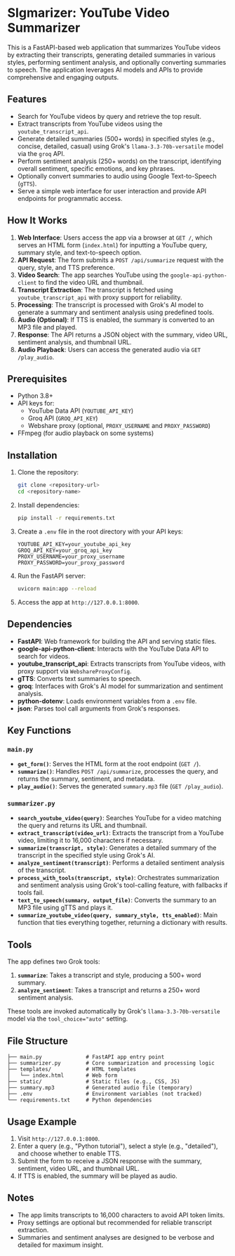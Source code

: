 # SIgmarizer: YouTube Video Summarizer

This is a FastAPI-based web application that summarizes YouTube videos by extracting their transcripts, generating detailed summaries in various styles, performing sentiment analysis, and optionally converting summaries to speech. The application leverages AI models and APIs to provide comprehensive and engaging outputs.

## Features

- Search for YouTube videos by query and retrieve the top result.
- Extract transcripts from YouTube videos using the `youtube_transcript_api`.
- Generate detailed summaries (500+ words) in specified styles (e.g., concise, detailed, casual) using Grok's `llama-3.3-70b-versatile` model via the `groq` API.
- Perform sentiment analysis (250+ words) on the transcript, identifying overall sentiment, specific emotions, and key phrases.
- Optionally convert summaries to audio using Google Text-to-Speech (`gTTS`).
- Serve a simple web interface for user interaction and provide API endpoints for programmatic access.

## How It Works

1. **Web Interface**: Users access the app via a browser at `GET /`, which serves an HTML form (`index.html`) for inputting a YouTube query, summary style, and text-to-speech option.
2. **API Request**: The form submits a `POST /api/summarize` request with the query, style, and TTS preference.
3. **Video Search**: The app searches YouTube using the `google-api-python-client` to find the video URL and thumbnail.
4. **Transcript Extraction**: The transcript is fetched using `youtube_transcript_api` with proxy support for reliability.
5. **Processing**: The transcript is processed with Grok's AI model to generate a summary and sentiment analysis using predefined tools.
6. **Audio (Optional)**: If TTS is enabled, the summary is converted to an MP3 file and played.
7. **Response**: The API returns a JSON object with the summary, video URL, sentiment analysis, and thumbnail URL.
8. **Audio Playback**: Users can access the generated audio via `GET /play_audio`.

## Prerequisites

- Python 3.8+
- API keys for:
  - YouTube Data API (`YOUTUBE_API_KEY`)
  - Groq API (`GROQ_API_KEY`)
  - Webshare proxy (optional, `PROXY_USERNAME` and `PROXY_PASSWORD`)
- FFmpeg (for audio playback on some systems)

## Installation

1. Clone the repository:
   ```bash
   git clone <repository-url>
   cd <repository-name>
   ```
2. Install dependencies:
   ```bash
   pip install -r requirements.txt
   ```
3. Create a `.env` file in the root directory with your API keys:
   ```
   YOUTUBE_API_KEY=your_youtube_api_key
   GROQ_API_KEY=your_groq_api_key
   PROXY_USERNAME=your_proxy_username
   PROXY_PASSWORD=your_proxy_password
   ```
4. Run the FastAPI server:
   ```bash
   uvicorn main:app --reload
   ```
5. Access the app at `http://127.0.0.1:8000`.

## Dependencies

- **FastAPI**: Web framework for building the API and serving static files.
- **google-api-python-client**: Interacts with the YouTube Data API to search for videos.
- **youtube_transcript_api**: Extracts transcripts from YouTube videos, with proxy support via `WebshareProxyConfig`.
- **gTTS**: Converts text summaries to speech.
- **groq**: Interfaces with Grok's AI model for summarization and sentiment analysis.
- **python-dotenv**: Loads environment variables from a `.env` file.
- **json**: Parses tool call arguments from Grok's responses.

## Key Functions

### `main.py`

- **`get_form()`**: Serves the HTML form at the root endpoint (`GET /`).
- **`summarize()`**: Handles `POST /api/summarize`, processes the query, and returns the summary, sentiment, and metadata.
- **`play_audio()`**: Serves the generated `summary.mp3` file (`GET /play_audio`).

### `summarizer.py`

- **`search_youtube_video(query)`**: Searches YouTube for a video matching the query and returns its URL and thumbnail.
- **`extract_transcript(video_url)`**: Extracts the transcript from a YouTube video, limiting it to 16,000 characters if necessary.
- **`summarize(transcript, style)`**: Generates a detailed summary of the transcript in the specified style using Grok's AI.
- **`analyze_sentiment(transcript)`**: Performs a detailed sentiment analysis of the transcript.
- **`process_with_tools(transcript, style)`**: Orchestrates summarization and sentiment analysis using Grok's tool-calling feature, with fallbacks if tools fail.
- **`text_to_speech(summary, output_file)`**: Converts the summary to an MP3 file using gTTS and plays it.
- **`summarize_youtube_video(query, summary_style, tts_enabled)`**: Main function that ties everything together, returning a dictionary with results.

## Tools

The app defines two Grok tools:

1. **`summarize`**: Takes a transcript and style, producing a 500+ word summary.
2. **`analyze_sentiment`**: Takes a transcript and returns a 250+ word sentiment analysis.

These tools are invoked automatically by Grok's `llama-3.3-70b-versatile` model via the `tool_choice="auto"` setting.

## File Structure

```
├── main.py              # FastAPI app entry point
├── summarizer.py        # Core summarization and processing logic
├── templates/           # HTML templates
│   └── index.html       # Web form
├── static/              # Static files (e.g., CSS, JS)
├── summary.mp3          # Generated audio file (temporary)
├── .env                 # Environment variables (not tracked)
└── requirements.txt     # Python dependencies
```

## Usage Example

1. Visit `http://127.0.0.1:8000`.
2. Enter a query (e.g., "Python tutorial"), select a style (e.g., "detailed"), and choose whether to enable TTS.
3. Submit the form to receive a JSON response with the summary, sentiment, video URL, and thumbnail URL.
4. If TTS is enabled, the summary will be played as audio.

## Notes

- The app limits transcripts to 16,000 characters to avoid API token limits.
- Proxy settings are optional but recommended for reliable transcript extraction.
- Summaries and sentiment analyses are designed to be verbose and detailed for maximum insight.
